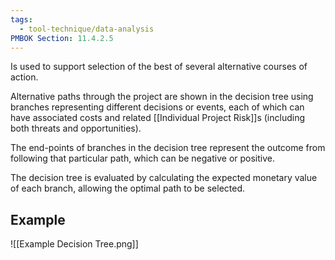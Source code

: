 ```yaml
---
tags:
  - tool-technique/data-analysis
PMBOK Section: 11.4.2.5
---
```

Is used to support selection of the best of several alternative courses of action.

Alternative paths through the project are shown in the decision tree using branches representing different decisions or events, each of which can have associated costs and related [[Individual Project Risk]]s (including both threats and opportunities).

The end-points of branches in the decision tree represent the outcome from following that particular path, which can be negative or positive.

The decision tree is evaluated by calculating the expected monetary value of each branch, allowing the optimal path to be selected.
## Example
![[Example Decision Tree.png]]